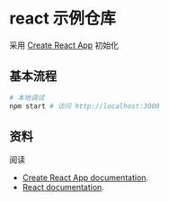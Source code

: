 # react 示例仓库
采用 [Create React App](https://github.com/facebook/create-react-app) 初始化

## 基本流程

```bash
# 本地调试
npm start # 访问 http://localhost:3000
```

## 资料
阅读
- [Create React App documentation](https://facebook.github.io/create-react-app/docs/getting-started).
- [React documentation](https://reactjs.org/).

